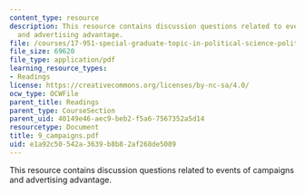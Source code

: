 ```yaml
---
content_type: resource
description: This resource contains discussion questions related to events of campaigns
  and advertising advantage.
file: /courses/17-951-special-graduate-topic-in-political-science-political-behavior-fall-2005/e1a92c50542a3639b8b82af268de5089_9_campaigns.pdf
file_size: 69620
file_type: application/pdf
learning_resource_types:
- Readings
license: https://creativecommons.org/licenses/by-nc-sa/4.0/
ocw_type: OCWFile
parent_title: Readings
parent_type: CourseSection
parent_uid: 40149e46-aec9-beb2-f5a6-7567352a5d14
resourcetype: Document
title: 9_campaigns.pdf
uid: e1a92c50-542a-3639-b8b8-2af268de5089
---
```

This resource contains discussion questions related to events of campaigns and advertising advantage.